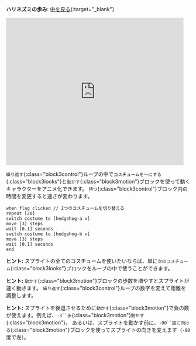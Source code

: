 **ハリネズミの歩み**: [中を見る](https://scratch.mit.edu/projects/591164798/editor){:target="_blank"}

<div class="scratch-preview">
  <iframe allowtransparency="true" width="485" height="402" src="https://scratch.mit.edu/projects/embed/591164798/?autostart=false" frameborder="0"></iframe>
</div>

`繰り返す`{:class="block3control"}ループの中で`コスチュームを～にする`{:class="block3looks"}と`動かす`{:class="block3motion"}ブロックを使って動くキャラクターをアニメ化できます。 `待つ`{:class="block3control"}ブロック内の時間を変更すると速さが変わります。

```blocks3
when flag clicked // 2つのコスチュームを切り替える
repeat [20]
switch costume to [hedgehog-a v]
move [3] steps
wait [0.1] seconds
switch costume to [hedgehog-b v]
move [3] steps
wait [0.1] seconds
end
```

**ヒント:** スプライトの全てのコスチュームを使いたいならば、単に`次のコスチューム`{:class="block3looks"}ブロックをループの中で使うことができます。

**ヒント:** `動かす`{:class="block3motion"}ブロックの歩数を増やすとスプライトが速く動きます。 `繰り返す`{:class="block3control"}ループの数字を変えて距離を調整します。

**ヒント:** スプライトを後退させるために`動かす`{:class="block3motion"}で負の数が使えます。例えば、`-3``歩`{:class="block3motion"}`動かす`{:class="block3motion"}。 あるいは、スプライトを動かす前に、`-90``度に向ける`{:class="block3motion"}ブロックを使ってスプライトの向きを変えます（`-90`度で左）。

